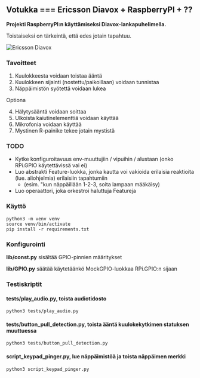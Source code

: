 ## Votukka === Ericsson Diavox + RaspberryPI + ??

**Projekti RaspberryPI:n käyttämiseksi Diavox-lankapuhelimella.**

Toistaiseksi on tärkeintä, että edes jotain tapahtuu.

![Ericsson Diavox](https://upload.wikimedia.org/wikipedia/commons/thumb/0/05/Ericsson_Diavox_006.jpg/640px-Ericsson_Diavox_006.jpg "By Unknown / Swedish National Museum of Science and Technology - http://digitaltmuseum.se/021026312152, CC BY 4.0, https://commons.wikimedia.org/w/index.php?curid=50890964")

### Tavoitteet

1. Kuulokkeesta voidaan toistaa ääntä
2. Kuulokkeen sijainti (nostettu/paikoillaan) voidaan tunnistaa
3. Näppäimistön syötettä voidaan lukea

Optiona

4. Hälytysääntä voidaan soittaa
5. Ulkoista kaiutinelementtiä voidaan käyttää
6. Mikrofonia voidaan käyttää
7. Mystinen R-painike tekee jotain mystistä

### TODO

- Kytke konfiguroitavuus env-muuttujiin / vipuihin / alustaan (onko RPi.GPIO käytettävissä vai ei)
- Luo abstrakti Feature-luokka, jonka kautta voi vakioida erilaisia reaktioita (lue. aliohjelmia) erilaisiin tapahtumiin
  - (esim. "kun näppäillään 1-2-3, soita lampaan määkäisy)
- Luo operaattori, joka orkestroi haluttuja Featureja

### Käyttö
```
python3 -m venv venv
source venv/bin/activate
pip install -r requirements.txt
```
### Konfigurointi
**lib/const.py** sisältää GPIO-pinnien määritykset

**lib/GPIO.py** säätää käytetäänkö MockGPIO-luokkaa RPi.GPIO:n sijaan

### Testiskriptit
#### tests/play_audio.py, toista audiotidosto
```
python3 tests/play_audio.py
```
#### tests/button_pull_detection.py, toista ääntä kuulokekytkimen statuksen muuttuessa
```
python3 tests/button_pull_detection.py
```
#### script_keypad_pinger.py, lue näppäimistöä ja toista näppäimen merkki
```
python3 script_keypad_pinger.py
```
